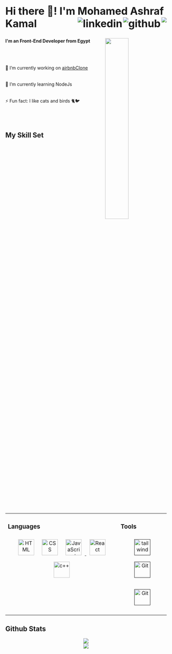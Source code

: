    
<h2 align="left" style="font-size: 2rem;">
  Hi there 👋! I'm Mohamed Ashraf  Kamal 
    <a>
        <img align="right" src="https://kounter.tk/badge/MohamedAshrafElRokh.kounter?label=&color=52796f&style=for-the-badge&cntSuffix=%20Profile%20Views&silent=false" />
  </a>
    <a href="https://github.com/MohamedAshrafElRokh" target="_blank">
        <img align="right" src=https://img.shields.io/badge/github-%2324292e.svg?&style=for-the-badge&logo=github&logoColor=white alt=github style="margin-bottom: 5px;" />
    </a>
    <a href="https://linkedin.com/in/mohamedashrafkamal" target="_blank">
        <img align="right" src=https://img.shields.io/badge/linkedin-%231E77B5.svg?&style=for-the-badge&logo=linkedin&logoColor=white alt=linkedin style="margin-bottom: 5px;" />
    </a>  
</h2>

<img align="right" width="38%" src="https://cdn.discordapp.com/attachments/981587143094845490/1074368823651749918/octocat-1676010233258.png"/>

<h4 align="left">I'm an Front-End Developer from Egypt</h4>
<br><br>
<p align="left">🔭 I’m currently working on <a href="https://github.com/MohamedAshrafElRokh/airbnbClone">airbnbClone</a><br><br><br>🌱 I’m currently learning NodeJs<br><br><br>⚡ Fun fact: I like cats and birds 🐈🐦<br><br><br> 
<br/>

## My Skill Set  
<table><tr><td valign="top">

### Languages
<div align="center">  
<a href="https://html.com/" target="_blank"><img style="margin: 10px" src="https://cdn.discordapp.com/attachments/853372382647681025/1134616331170353212/logo-2582748_640-removebg-preview.png" alt="HTML" height="50" /></a>
<a href="https://developer.mozilla.org/en-US/docs/Web/CSS" target="_blank"><img style="margin: 10px" src="https://profilinator.rishav.dev/skills-assets/css3-original-wordmark.svg" alt="CSS" height="50" /></a>
<a href="#" target="_blank"><img style="margin: 10px" src="https://profilinator.rishav.dev/skills-assets/javascript-original.svg" alt="JavaScript" height="50" />
<a href="#" target="_blank"><img style="margin: 10px" src="https://profilinator.rishav.dev/skills-assets/react-original-wordmark.svg" alt="React" height="50" /></a>
<a href="#" target="_blank"><img style="margin: 10px" src="https://profilinator.rishav.dev/skills-assets/cplusplus-original.svg" alt="c++" height="50" /></a>  
</div>

</td><td valign="top">

### Tools  
<div align= "center">
<!-- android studio icon -->
<a href="" target="_blank"><img style="margin: 10px" src="https://profilinator.rishav.dev/skills-assets/tailwindcss.svg" alt="tailwind" height="50" /></a>
<!-- GitHub icon -->
<a href="" target="_blank"><img style="margin: 10px" src="https://profilinator.rishav.dev/skills-assets/git-scm-icon.svg" alt="Git" height="50" /></a>
  
<a href="" target="_blank"><img style="margin: 10px" src="https://cdn.discordapp.com/attachments/853372382647681025/1134616708066316440/2048px-Visual_Studio_Code_1.png" alt="Git" height="50" /></a>
</td></tr></table>  

## Github Stats  
<div align="center">

<img src="https://github-readme-stats.vercel.app/api?username=MohamedAshrafElRokh&show_icons=true&theme=vue-dark&count_private=true&hide_border=true"/>

</div>
  <div align="center">
  <img src="https://github-readme-streak-stats.herokuapp.com?user=MohamedAshrafElRokh&theme=onedark&hide_border=true&date_format=j%20M%5B%20Y%5D"/>
  </div>
<br>  
<br>  
